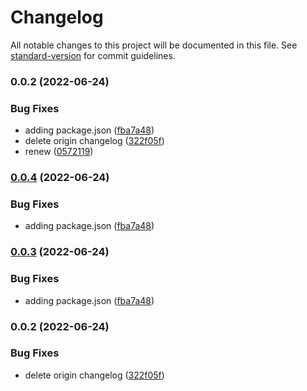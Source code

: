 # Changelog

All notable changes to this project will be documented in this file. See [standard-version](https://github.com/conventional-changelog/standard-version) for commit guidelines.

### 0.0.2 (2022-06-24)


### Bug Fixes

* adding package.json ([fba7a48](https://focs.ji.sjtu.edu.cn:2222/SilverFOCS-22/p2team01/commit/fba7a48bfefd21a36be91e1a0c8c690b8dcde9ae))
* delete origin changelog ([322f05f](https://focs.ji.sjtu.edu.cn:2222/SilverFOCS-22/p2team01/commit/322f05f6752e3cd5a44e7895c04bff1fdbc90721))
* renew ([0572119](https://focs.ji.sjtu.edu.cn:2222/SilverFOCS-22/p2team01/commit/05721197169263360f86b3c861479d8c0cb7463c))

### [0.0.4](https://focs.ji.sjtu.edu.cn:2222/SilverFOCS-22/p2team01/compare/v0.0.2...v0.0.4) (2022-06-24)


### Bug Fixes

* adding package.json ([fba7a48](https://focs.ji.sjtu.edu.cn:2222/SilverFOCS-22/p2team01/commit/fba7a48bfefd21a36be91e1a0c8c690b8dcde9ae))

### [0.0.3](https://focs.ji.sjtu.edu.cn:2222/SilverFOCS-22/p2team01/compare/v0.0.2...v0.0.3) (2022-06-24)


### Bug Fixes

* adding package.json ([fba7a48](https://focs.ji.sjtu.edu.cn:2222/SilverFOCS-22/p2team01/commit/fba7a48bfefd21a36be91e1a0c8c690b8dcde9ae))

### 0.0.2 (2022-06-24)


### Bug Fixes

* delete origin changelog ([322f05f](https://focs.ji.sjtu.edu.cn:2222/SilverFOCS-22/p2team01/commit/322f05f6752e3cd5a44e7895c04bff1fdbc90721))
